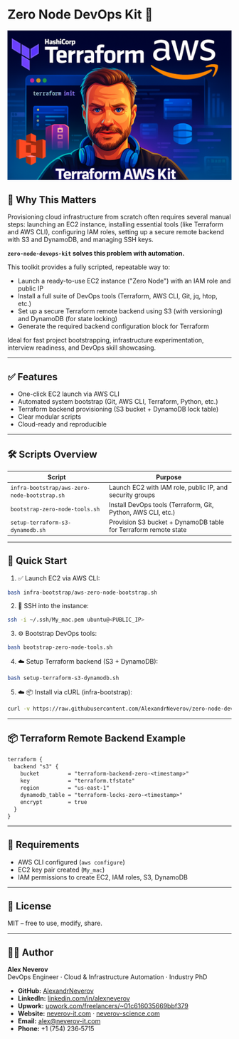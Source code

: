 # Zero Node DevOps Kit 🚀

[![Terraform AWS Kit Demo](https://raw.githubusercontent.com/AlexandrNeverov/zero-node-devops-kit/main/image.png)](https://www.youtube.com/watch?v=_W2HxS0K1PE)

## 🚀 Why This Matters

Provisioning cloud infrastructure from scratch often requires several manual steps: launching an EC2 instance, installing essential tools (like Terraform and AWS CLI), configuring IAM roles, setting up a secure remote backend with S3 and DynamoDB, and managing SSH keys.

**`zero-node-devops-kit` solves this problem with automation.**

This toolkit provides a fully scripted, repeatable way to:

- Launch a ready-to-use EC2 instance ("Zero Node") with an IAM role and public IP
- Install a full suite of DevOps tools (Terraform, AWS CLI, Git, jq, htop, etc.)
- Set up a secure Terraform remote backend using S3 (with versioning) and DynamoDB (for state locking)
- Generate the required backend configuration block for Terraform

Ideal for fast project bootstrapping, infrastructure experimentation, interview readiness, and DevOps skill showcasing.

---

## ✅ Features

- One-click EC2 launch via AWS CLI
- Automated system bootstrap (Git, AWS CLI, Terraform, Python, etc.)
- Terraform backend provisioning (S3 bucket + DynamoDB lock table)
- Clear modular scripts
- Cloud-ready and reproducible

---

## 🛠️ Scripts Overview

| Script                                  | Purpose                                                        |
|-----------------------------------------|----------------------------------------------------------------|
| `infra-bootstrap/aws-zero-node-bootstrap.sh` | Launch EC2 with IAM role, public IP, and security groups       |
| `bootstrap-zero-node-tools.sh`         | Install DevOps tools (Terraform, Git, Python, AWS CLI, etc.)   |
| `setup-terraform-s3-dynamodb.sh`       | Provision S3 bucket + DynamoDB table for Terraform remote state|

---

## 🚀 Quick Start

1. ✅ Launch EC2 via AWS CLI:
```bash
bash infra-bootstrap/aws-zero-node-bootstrap.sh
```

2. 🔐 SSH into the instance:
```bash
ssh -i ~/.ssh/My_mac.pem ubuntu@<PUBLIC_IP>
```

3. ⚙️ Bootstrap DevOps tools:
```bash
bash bootstrap-zero-node-tools.sh
```

4. ☁️ Setup Terraform backend (S3 + DynamoDB):
```bash
bash setup-terraform-s3-dynamodb.sh
```

5. ☁️ 📦 Install via cURL (infra-bootstrap):
```bash
curl -v https://raw.githubusercontent.com/AlexandrNeverov/zero-node-devops-kit/refs/heads/main/infra-bootstrap/aws-zero-node-bootstrap.sh | bash -
```

---

## 📦 Terraform Remote Backend Example

```hcl
terraform {
  backend "s3" {
    bucket         = "terraform-backend-zero-<timestamp>"
    key            = "terraform.tfstate"
    region         = "us-east-1"
    dynamodb_table = "terraform-locks-zero-<timestamp>"
    encrypt        = true
  }
}
```

---

## 🧪 Requirements

- AWS CLI configured (`aws configure`)
- EC2 key pair created (`My_mac`)
- IAM permissions to create EC2, IAM roles, S3, DynamoDB

---

## 📄 License

MIT – free to use, modify, share.

---

## 👨‍💻 Author

**Alex Neverov**  
DevOps Engineer · Cloud & Infrastructure Automation · Industry PhD

- **GitHub:** [AlexandrNeverov](https://github.com/AlexandrNeverov)  
- **LinkedIn:** [linkedin.com/in/alexneverov](https://www.linkedin.com/in/alexneverov)  
- **Upwork:** [upwork.com/freelancers/~01c616035669bbf379](https://www.upwork.com/freelancers/~01c616035669bbf379)  
- **Website:** [neverov-it.com](https://neverov-it.com) · [neverov-science.com](https://neverov-science.com)  
- **Email:** [alex@neverov-it.com](mailto:alex@neverov-it.com)  
- **Phone:** +1 (754) 236‑5715
